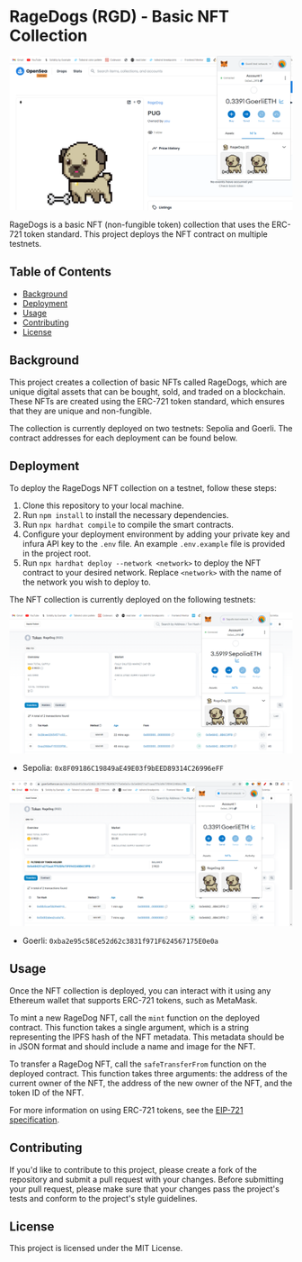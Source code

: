 # RageDogs (RGD) - Basic NFT Collection

![Example Image](./demo/rage-dog-nft.png)

RageDogs is a basic NFT (non-fungible token) collection that uses the ERC-721 token standard. This project deploys the NFT contract on multiple testnets.

## Table of Contents
- [Background](#background)
- [Deployment](#deployment)
- [Usage](#usage)
- [Contributing](#contributing)
- [License](#license)

## Background
This project creates a collection of basic NFTs called RageDogs, which are unique digital assets that can be bought, sold, and traded on a blockchain. These NFTs are created using the ERC-721 token standard, which ensures that they are unique and non-fungible.

The collection is currently deployed on two testnets: Sepolia and Goerli. The contract addresses for each deployment can be found below.

## Deployment
To deploy the RageDogs NFT collection on a testnet, follow these steps:

1. Clone this repository to your local machine.
2. Run `npm install` to install the necessary dependencies.
3. Run `npx hardhat compile` to compile the smart contracts.
4. Configure your deployment environment by adding your private key and infura API key to the `.env` file. An example `.env.example` file is provided in the project root.
5. Run `npx hardhat deploy --network <network>` to deploy the NFT contract to your desired network. Replace `<network>` with the name of the network you wish to deploy to.

The NFT collection is currently deployed on the following testnets:

 ![Example Image](./demo/nft-token-on-sepolia.png)
- Sepolia: `0x8F09186C19849aE49E03f9bEED89314C26996eFF`

![Example Image](./demo/nft-token-on-goerli.png)
- Goerli: `0xba2e95c58Ce52d62c3831f971F624567175E0e0a`

## Usage
Once the NFT collection is deployed, you can interact with it using any Ethereum wallet that supports ERC-721 tokens, such as MetaMask.

To mint a new RageDog NFT, call the `mint` function on the deployed contract. This function takes a single argument, which is a string representing the IPFS hash of the NFT metadata. This metadata should be in JSON format and should include a name and image for the NFT.

To transfer a RageDog NFT, call the `safeTransferFrom` function on the deployed contract. This function takes three arguments: the address of the current owner of the NFT, the address of the new owner of the NFT, and the token ID of the NFT.

For more information on using ERC-721 tokens, see the [EIP-721 specification](https://eips.ethereum.org/EIPS/eip-721).

## Contributing
If you'd like to contribute to this project, please create a fork of the repository and submit a pull request with your changes. Before submitting your pull request, please make sure that your changes pass the project's tests and conform to the project's style guidelines.

## License
This project is licensed under the MIT License.
